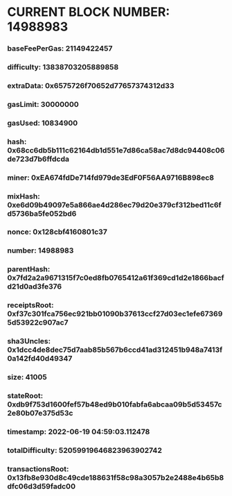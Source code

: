 # CURRENT BLOCK NUMBER: 14988983

### baseFeePerGas: 21149422457
### difficulty: 13838703205889858
### extraData: 0x6575726f70652d77657374312d33
### gasLimit: 30000000
### gasUsed: 10834900
### hash: 0x68cc6db5b111c62164db1d551e7d86ca58ac7d8dc94408c06de723d7b6ffdcda
### miner: 0xEA674fdDe714fd979de3EdF0F56AA9716B898ec8
### mixHash: 0xe6d09b49097e5a866ae4d286ec79d20e379cf312bed11c6fd5736ba5fe052bd6
### nonce: 0x128cbf4160801c37
### number: 14988983
### parentHash: 0x7fd2a2a9671315f7c0ed8fb0765412a61f369cd1d2e1866bacfd21d0ad3fe376
### receiptsRoot: 0xf37c301fca756ec921bb01090b37613ccf27d03ec1efe673695d53922c907ac7
### sha3Uncles: 0x1dcc4de8dec75d7aab85b567b6ccd41ad312451b948a7413f0a142fd40d49347
### size: 41005
### stateRoot: 0xdb9f753d1600fef57b48ed9b010fabfa6abcaa09b5d53457c2e80b07e375d53c
### timestamp: 2022-06-19 04:59:03.112478
### totalDifficulty: 52059919646823963902742
### transactionsRoot: 0x13fb8e930d8c49cde188631f58c98a3057b2e2488e4b65b8dfc06d3d59fadc00
